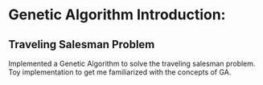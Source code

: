 # Genetic Algorithm Introduction:
## Traveling Salesman Problem

Implemented a Genetic Algorithm to solve the traveling salesman problem. Toy implementation to get me familiarized with the concepts of GA.
